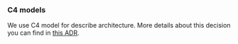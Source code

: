 ### C4 models

We use C4 model for describe architecture.
More details about this decision you can find in [this ADR](../ADR/decisions/0011-application-architecture-documentation.md).
